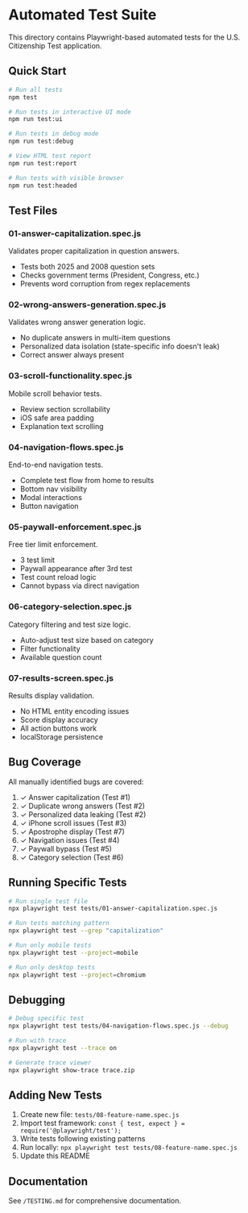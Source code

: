 # Automated Test Suite

This directory contains Playwright-based automated tests for the U.S. Citizenship Test application.

## Quick Start

```bash
# Run all tests
npm test

# Run tests in interactive UI mode
npm run test:ui

# Run tests in debug mode
npm run test:debug

# View HTML test report
npm run test:report

# Run tests with visible browser
npm run test:headed
```

## Test Files

### 01-answer-capitalization.spec.js
Validates proper capitalization in question answers.
- Tests both 2025 and 2008 question sets
- Checks government terms (President, Congress, etc.)
- Prevents word corruption from regex replacements

### 02-wrong-answers-generation.spec.js
Validates wrong answer generation logic.
- No duplicate answers in multi-item questions
- Personalized data isolation (state-specific info doesn't leak)
- Correct answer always present

### 03-scroll-functionality.spec.js
Mobile scroll behavior tests.
- Review section scrollability
- iOS safe area padding
- Explanation text scrolling

### 04-navigation-flows.spec.js
End-to-end navigation tests.
- Complete test flow from home to results
- Bottom nav visibility
- Modal interactions
- Button navigation

### 05-paywall-enforcement.spec.js
Free tier limit enforcement.
- 3 test limit
- Paywall appearance after 3rd test
- Test count reload logic
- Cannot bypass via direct navigation

### 06-category-selection.spec.js
Category filtering and test size logic.
- Auto-adjust test size based on category
- Filter functionality
- Available question count

### 07-results-screen.spec.js
Results display validation.
- No HTML entity encoding issues
- Score display accuracy
- All action buttons work
- localStorage persistence

## Bug Coverage

All manually identified bugs are covered:

1. ✓ Answer capitalization (Test #1)
2. ✓ Duplicate wrong answers (Test #2)
3. ✓ Personalized data leaking (Test #2)
4. ✓ iPhone scroll issues (Test #3)
5. ✓ Apostrophe display (Test #7)
6. ✓ Navigation issues (Test #4)
7. ✓ Paywall bypass (Test #5)
8. ✓ Category selection (Test #6)

## Running Specific Tests

```bash
# Run single test file
npx playwright test tests/01-answer-capitalization.spec.js

# Run tests matching pattern
npx playwright test --grep "capitalization"

# Run only mobile tests
npx playwright test --project=mobile

# Run only desktop tests
npx playwright test --project=chromium
```

## Debugging

```bash
# Debug specific test
npx playwright test tests/04-navigation-flows.spec.js --debug

# Run with trace
npx playwright test --trace on

# Generate trace viewer
npx playwright show-trace trace.zip
```

## Adding New Tests

1. Create new file: `tests/08-feature-name.spec.js`
2. Import test framework: `const { test, expect } = require('@playwright/test');`
3. Write tests following existing patterns
4. Run locally: `npx playwright test tests/08-feature-name.spec.js`
5. Update this README

## Documentation

See `/TESTING.md` for comprehensive documentation.
